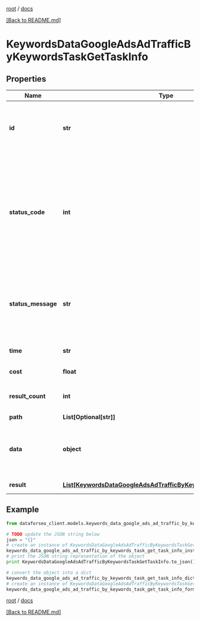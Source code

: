 [root](./../ "root") / [docs](./ "docs")

[[Back to README.md]](./../README.md "[Back to README.md]")

# KeywordsDataGoogleAdsAdTrafficByKeywordsTaskGetTaskInfo

## Properties

Name | Type | Description | Notes
------------ | ------------- | ------------- | -------------
**id** | **str** | task identifier unique task identifier in our system in the UUID format | [optional]
**status_code** | **int** | status code of the task generated by DataForSEO, can be within the following range: 10000-60000 you can find the full list of the response codes here | [optional]
**status_message** | **str** | informational message of the task you can find the full list of general informational messages here | [optional]
**time** | **str** | execution time, seconds | [optional]
**cost** | **float** | total tasks cost, USD | [optional]
**result_count** | **int** | number of elements in the result array | [optional]
**path** | **List[Optional[str]]** | URL path | [optional]
**data** | **object** | contains the same parameters that you specified in the POST request | [optional]
**result** | [**List[KeywordsDataGoogleAdsAdTrafficByKeywordsTaskGetResultInfo]**](KeywordsDataGoogleAdsAdTrafficByKeywordsTaskGetResultInfo.md) | array of results | [optional]

## Example

```python
from dataforseo_client.models.keywords_data_google_ads_ad_traffic_by_keywords_task_get_task_info import KeywordsDataGoogleAdsAdTrafficByKeywordsTaskGetTaskInfo

# TODO update the JSON string below
json = "{}"
# create an instance of KeywordsDataGoogleAdsAdTrafficByKeywordsTaskGetTaskInfo from a JSON string
keywords_data_google_ads_ad_traffic_by_keywords_task_get_task_info_instance = KeywordsDataGoogleAdsAdTrafficByKeywordsTaskGetTaskInfo.from_json(json)
# print the JSON string representation of the object
print KeywordsDataGoogleAdsAdTrafficByKeywordsTaskGetTaskInfo.to_json()

# convert the object into a dict
keywords_data_google_ads_ad_traffic_by_keywords_task_get_task_info_dict = keywords_data_google_ads_ad_traffic_by_keywords_task_get_task_info_instance.to_dict()
# create an instance of KeywordsDataGoogleAdsAdTrafficByKeywordsTaskGetTaskInfo from a dict
keywords_data_google_ads_ad_traffic_by_keywords_task_get_task_info_form_dict = keywords_data_google_ads_ad_traffic_by_keywords_task_get_task_info.from_dict(keywords_data_google_ads_ad_traffic_by_keywords_task_get_task_info_dict)
```

  

[root](./../ "root") / [docs](./ "docs")

[[Back to README.md]](./../README.md "[Back to README.md]")